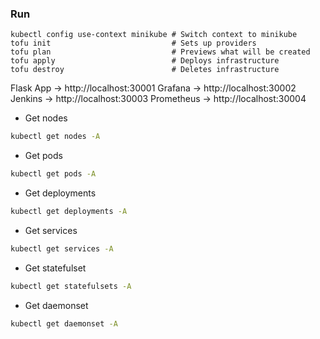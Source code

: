 ### Run

```
kubectl config use-context minikube # Switch context to minikube
tofu init                           # Sets up providers
tofu plan                           # Previews what will be created
tofu apply                          # Deploys infrastructure
tofu destroy                        # Deletes infrastructure
```

Flask App → http://localhost:30001
Grafana → http://localhost:30002
Jenkins → http://localhost:30003
Prometheus → http://localhost:30004

* Get nodes
```bash
kubectl get nodes -A
```

* Get pods
```bash
kubectl get pods -A
```

* Get deployments
```bash
kubectl get deployments -A
```

* Get services
```bash
kubectl get services -A
```

* Get statefulset
```bash
kubectl get statefulsets -A
```

* Get daemonset
```bash
kubectl get daemonset -A
```